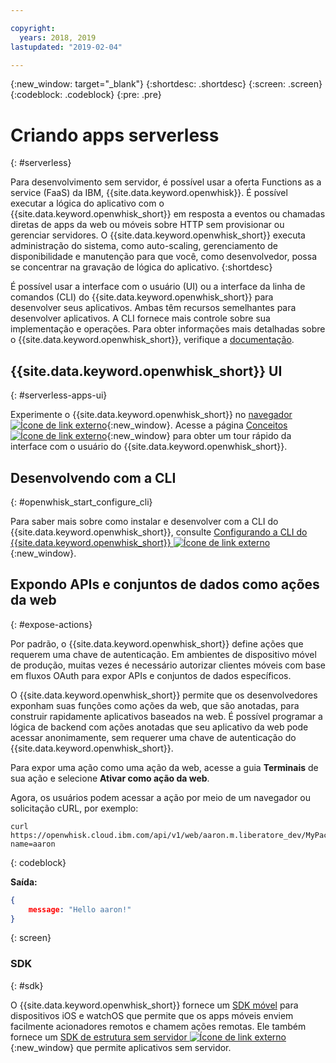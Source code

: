 ```yaml
---

copyright:
  years: 2018, 2019
lastupdated: "2019-02-04"

---
```

{:new_window: target="_blank"}
{:shortdesc: .shortdesc}
{:screen: .screen}
{:codeblock: .codeblock}
{:pre: .pre}

# Criando apps serverless
{: #serverless}

Para desenvolvimento sem servidor, é possível usar a oferta Functions as a service (FaaS) da IBM, {{site.data.keyword.openwhisk}}. É possível executar a lógica do aplicativo com o {{site.data.keyword.openwhisk_short}} em resposta a eventos ou chamadas diretas de apps da web ou móveis sobre HTTP sem provisionar ou gerenciar servidores. O {{site.data.keyword.openwhisk_short}} executa administração do sistema, como auto-scaling, gerenciamento de disponibilidade e manutenção para que você, como desenvolvedor, possa se concentrar na gravação de lógica do aplicativo.
{:shortdesc}

É possível usar a interface com o usuário (UI) ou a interface da linha de comandos (CLI) do {{site.data.keyword.openwhisk_short}} para desenvolver seus aplicativos. Ambas têm recursos semelhantes para desenvolver aplicativos. A CLI fornece mais controle sobre sua implementação e operações. Para obter informações mais detalhadas sobre o {{site.data.keyword.openwhisk_short}}, verifique a [documentação](/docs/openwhisk/index.html).

## {{site.data.keyword.openwhisk_short}} UI
{: #serverless-apps-ui}

Experimente o {{site.data.keyword.openwhisk_short}} no [navegador ![Ícone de link externo](../../icons/launch-glyph.svg "Ícone de link externo")](https://{DomainName}/openwhisk/actions){:new_window}. Acesse a página [Conceitos ![Ícone de link externo](../../icons/launch-glyph.svg "Ícone de link externo")](https://{DomainName}/openwhisk/learn){:new_window} para obter um tour rápido da interface com o usuário do {{site.data.keyword.openwhisk_short}}.

## Desenvolvendo com a CLI
{: #openwhisk_start_configure_cli}

Para saber mais sobre como instalar e desenvolver com a CLI do {{site.data.keyword.openwhisk_short}}, consulte [Configurando a CLI do {{site.data.keyword.openwhisk_short}} ![Ícone de link externo](../../icons/launch-glyph.svg "Ícone de link externo")](https://{DomainName}/openwhisk/cli){:new_window}.

## Expondo APIs e conjuntos de dados como ações da web
{: #expose-actions}

Por padrão, o {{site.data.keyword.openwhisk_short}} define ações que requerem uma chave de autenticação. Em ambientes de dispositivo móvel de produção, muitas vezes é necessário autorizar clientes móveis com base em fluxos OAuth para expor APIs e conjuntos de dados específicos.

O {{site.data.keyword.openwhisk_short}} permite que os desenvolvedores exponham suas funções como ações da web, que são anotadas, para construir rapidamente aplicativos baseados na web. É possível programar a lógica de backend com ações anotadas que seu aplicativo da web pode acessar anonimamente, sem requerer uma chave de autenticação do {{site.data.keyword.openwhisk_short}}.

Para expor uma ação como uma ação da web, acesse a guia **Terminais** de sua ação e selecione **Ativar como ação da web**.

Agora, os usuários podem acessar a ação por meio de um navegador ou solicitação cURL, por exemplo:
```
curl https://openwhisk.cloud.ibm.com/api/v1/web/aaron.m.liberatore_dev/MyPackage/helloWorld.json?name=aaron
```
{: codeblock}

**Saída:**
```json
{
    message: "Hello aaron!"
}
```
{: screen}

### SDK
{: #sdk}

O {{site.data.keyword.openwhisk_short}} fornece um [SDK móvel](/docs/openwhisk/openwhisk_mobile_sdk.html#openwhisk_mobile_sdk) para dispositivos iOS e watchOS que permite que os apps móveis enviem facilmente acionadores remotos e chamem ações remotas. Ele também fornece um [SDK de estrutura sem servidor ![Ícone de link externo](../../icons/launch-glyph.svg "Ícone de link externo")](/docs/openwhisk/openwhisk_goserverless.html){:new_window} que permite aplicativos sem servidor.

